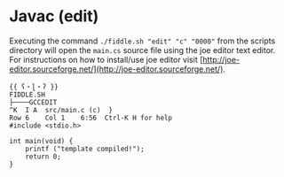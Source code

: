 Javac (edit)
======

Executing the command `./fiddle.sh "edit" "c" "0000"` from the scripts directory will open the `main.cs` 
source file using the joe editor text editor.  For instructions on how to install/use joe editor visit [http://joe-editor.sourceforge.net/](http://joe-editor.sourceforge.net/).


    {{ ʕ・ɭ・ʔ }}
    FIDDLE.SH
    ├────GCCEDIT
    ^K  I A  src/main.c (c)  }                                                                                                                                         Row 6    Col 1    6:56  Ctrl-K H for help
    #include <stdio.h>
    
    int main(void) {
        printf ("template compiled!");
        return 0;
    }
    
    

